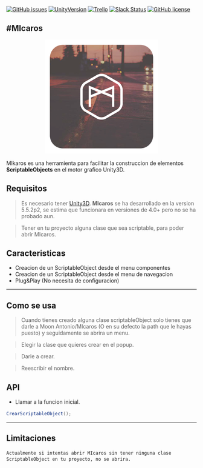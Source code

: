 [![GitHub issues](https://img.shields.io/github/issues/MOON-TYPE/MIcaros.svg)](https://github.com/MOON-TYPE/MIcaros/issues)
[![UnityVersion](https://img.shields.io/badge/Unity-5.5.2p4-orange.svg)](https://unity3d.com/es)
[![Trello](https://img.shields.io/badge/Trello-OFF-red.svg)](https://github.com/MOON-TYPE/MIcaros)
[![Slack Status](https://moonantonio.herokuapp.com/badge.svg)](https://moonantonio.herokuapp.com/)
[![GitHub license](https://img.shields.io/badge/license-MIT-blue.svg)](https://raw.githubusercontent.com/MOON-TYPE/MIcaros/master/LICENSE)

#MIcaros
---

<p align="center"><img src="https://github.com/MOON-TYPE/MIcaros/blob/master/res/MIcaros.png?raw=true"></p>

MIkaros es una herramienta para facilitar la construccion de elementos **ScriptableObjects** en el motor grafico Unity3D.

## Requisitos

> Es necesario tener [Unity3D][1]. **MIcaros** se ha desarrollado en la version 5.5.2p2, se estima que funcionara en versiones de 4.0+ pero no se ha probado aun.

> Tener en tu proyecto alguna clase que sea scriptable, para poder abrir MIcaros.

## Caracteristicas

+ Creacion de un ScriptableObject desde el menu componentes
+ Creacion de un ScriptableObject desde el menu de navegacion
+ Plug&Play (No necesita de configuracion)

---

## Como se usa

> Cuando tienes creado alguna clase scriptableObject solo tienes que darle a Moon Antonio/MIcaros (O en su defecto la path que le hayas puesto) y seguidamente se abrira un menu.

> Elegir la clase que quieres crear en el popup.

> Darle a crear.

> Reescribir el nombre.

## API
* Llamar a la funcion inicial.
```c#
CrearScriptableObject();
```

---

## Limitaciones

```
Actualmente si intentas abrir MIcaros sin tener ninguna clase ScriptableObject en tu proyecto, no se abrira.
```


[1]: https://unity3d.com
